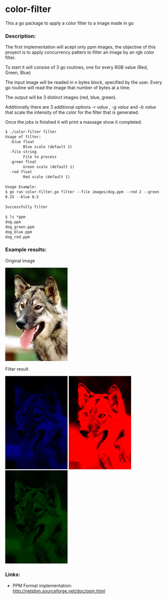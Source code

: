 # color-filter
This a go package to apply a color filter to a image made in go

### Description:
The first implementation will acept only ppm images, the objective of this proyect is to apply concurrency patters to filter an image by an rgb color filter.

To start it will consise of 3 go routines, one for every RGB value (Red, Green, Blue)

The input image will be readed in n bytes block, specified by the user. Every go routine will read the image that number of bytes at a time.

The output will be 3 distinct images (red, blue, green). 

Additionally there are 3 additional options *-r value* , *-g value* and *-b value* that scale the intensity of the color for the filter that is generated.

Once the jobs is finished it will print a massage show it completed.
```
$ ./color-filter filter
Usage of filter:
  -blue float
        Blue scale (default 1)
  -file string
        File to process
  -green float
        Green scale (default 1)
  -red float
        Red scale (default 1)

Usage Example:
$ go run color-filter.go filter --file images/dog.ppm --red 2 --green 0.25 --blue 0.5

Successfully filter

$ ls *ppm
dog.ppm
dog_green.ppm
dog_blue.ppm
dog_red.ppm

```

### Example results:
Original image

![dog.ppm](docs/dog.jpg)

Filter result

![dog.ppm](docs/dog_blue.jpg)
![dog.ppm](docs/dog_red.jpg)
![dog.ppm](docs/dog_green.jpg)

### Links:
 - PPM Format implementation: http://netpbm.sourceforge.net/doc/ppm.html